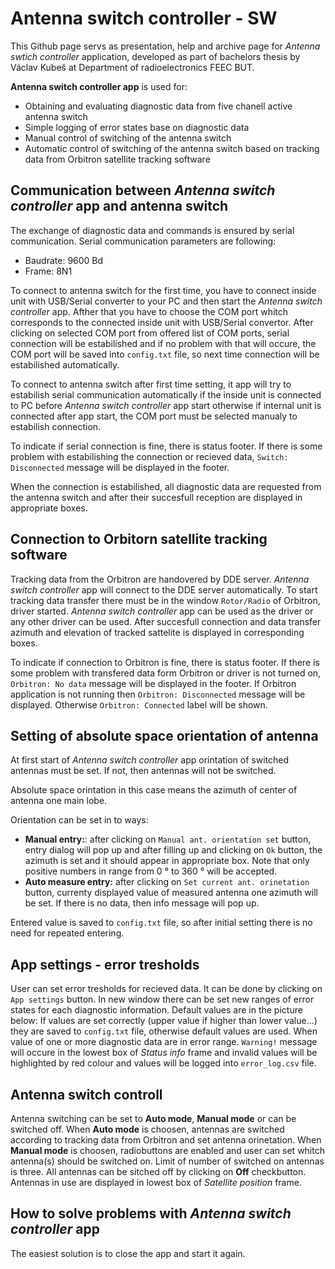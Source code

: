 ﻿# Antenna switch controller - SW

This Github page servs as presentation, help and archive page for *Antenna swtich controller* application, developed as part of bachelors thesis by Václav Kubeš at Department of radioelectronics FEEC BUT.

**Antenna switch controller app** is used for: 

 - Obtaining and evaluating diagnostic data from five chanell active antenna switch
 - Simple logging of error states base on diagnostic data
 - Manual control of switching of the antenna switch
 - Automatic control of switching of the antenna switch based on tracking data from Orbitron satellite tracking software

## Communication between *Antenna switch controller* app and antenna switch

The exchange of diagnostic data and commands is ensured by serial communication. 
Serial communication parameters are following:

 - Baudrate: 9600 Bd
 - Frame: 8N1

To connect to antenna switch for the first time, you have to connect inside unit with USB/Serial converter to your PC and then start the *Antenna switch controller* app. Afther that you have to choose the COM port whitch corresponds to the connected inside unit with USB/Serial convertor. After clicking on selected COM port from offered list of COM ports, serial connection will be estabilished and if no problem with that will occure, the COM port will be saved into `config.txt` file, so next time connection will be estabilished automatically. 

To connect to antenna switch after first time setting, it app will try to estabilish serial communication automatically if the inside unit is connected to PC before *Antenna switch controller* app start otherwise if internal unit is connected after app start, the COM port must be selected manualy to estabilish connection.

To indicate if serial connection is fine, there is status footer. If there is some problem with estabilishing the connection or recieved data,  `Switch: Disconnected` message will be displayed in the footer. 

When the connection is estabilished, all diagnostic data are requested from the antenna switch and after their succesfull reception are displayed in appropriate boxes.

## Connection to Orbitorn satellite tracking software
Tracking data from the Orbitron are handovered by DDE server. *Antenna switch controller* app will connect to the DDE server automatically. To start tracking data transfer there must be in the window `Rotor/Radio` of Orbitron, driver started. *Antenna switch controller* app  can be used as the driver or any other driver can be used.  After succesfull connection and data transfer azimuth and elevation of tracked sattelite is displayed in corresponding boxes.

To indicate if connection to Orbitron is fine, there is status footer. If there is some problem with transfered data form Orbitron or driver is not turned on,  `Orbitron: No data` message will be displayed in the footer. If Orbitron application is not running then `Orbitron: Disconnected` message will be displayed. Otherwise `Orbitron: Connected` label will be shown.

## Setting of absolute space orientation of antenna
At first start of *Antenna switch controller* app  orintation of switched antennas must be set. If not, then antennas will not be switched.

Absolute space orintation in this case means the azimuth of center of antenna one main lobe.

Orientation can be set in to ways:

 - **Manual entry:**: after clicking on `Manual ant. orientation set` button, entry dialog will pop up and after filling up and clicking on `Ok` button, the azimuth is set and it should appear in appropriate box. Note that only positive numbers in range from 0 ° to 360 ° will be accepted.
 - **Auto measure entry:** after clicking on `Set current ant. orinetation` button, currenty displayed value of measured antenna one azimuth will be set. If there is no data, then info message will pop up.

Entered value is saved to `config.txt` file, so after initial setting there is no need for repeated entering.

## App settings - error tresholds
User can set error tresholds for recieved data. It can be done by clicking on `App settings` button. In new window there can be set new ranges of error states for each diagnostic information. Default values are in the picture below:
If values are set correctly (upper value if higher than lower value...) they are saved to `config.txt` file, otherwise default values are used. 
When value of one or more diagnostic data are in error range. `Warning!` message will occure in the lowest box of *Status info* frame and invalid values will be highlighted by red colour and values will be logged into `error_log.csv` file.

## Antenna switch controll
Antenna switching can be set to **Auto mode**, **Manual mode** or can be switched off. 
When **Auto mode** is choosen, antennas are switched according to tracking data from Orbitron and set antenna orinetation.
When **Manual mode** is choosen, radiobuttons are enabled and user can set whitch antenna(s) should be switched on. Limit of number of switched on antennas is three.
All antennas can be sitched off by clicking on **Off** checkbutton.
Antennas in use are displayed in lowest box of *Satellite position* frame.
## How to solve problems with *Antenna switch controller* app
The easiest solution is to close the app and start it again.
